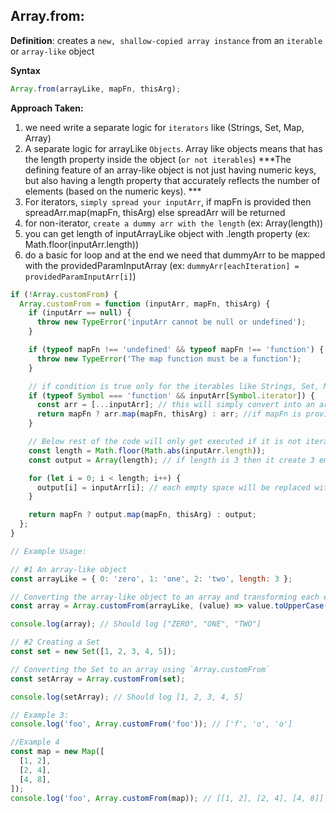 ## Array.from:

**Definition**: creates a `new, shallow-copied array instance` from an `iterable` or `array-like` object

**Syntax**

```js
Array.from(arrayLike, mapFn, thisArg);
```

<strong>Approach Taken:</strong>

1. we need write a separate logic for `iterators` like (Strings, Set, Map, Array)
2. A separate logic for arrayLike `Objects`. Array like objects means that has the length property inside the object (`or not iterables`)
***The defining feature of an array-like object is not just having numeric keys, but also having a length property that accurately reflects the number of elements (based on the numeric keys). ***
3. For iterators, `simply spread your inputArr`, if mapFn is provided then spreadArr.map(mapFn, thisArg) else spreadArr will be returned
4. for non-iterator, `create a dummy arr with the length` (ex: Array(length))
5. you can get length of inputArrayLike object with .length property (ex: Math.floor(inputArr.length))
6. do a basic for loop and at the end we need that dummyArr to be mapped with the providedParamInputArray (ex: `dummyArr[eachIteration] = providedParamInputArr[i]`)

```js
if (!Array.customFrom) {
  Array.customFrom = function (inputArr, mapFn, thisArg) {
    if (inputArr == null) {
      throw new TypeError('inputArr cannot be null or undefined');
    }

    if (typeof mapFn !== 'undefined' && typeof mapFn !== 'function') {
      throw new TypeError('The map function must be a function');
    }

    // if condition is true only for the iterables like Strings, Set, Map, Array (More examples are added in the separate code block)
    if (typeof Symbol === 'function' && inputArr[Symbol.iterator]) {
      const arr = [...inputArr]; // this will simply convert into an array ex: Set[ArrayYouProvide] ===> [ArrayYouProvide]
      return mapFn ? arr.map(mapFn, thisArg) : arr; //if mapFn is provided as per the syntax, then map it otherwise as it is.
    }

    // Below rest of the code will only get executed if it is not iterable ex: Objects {}
    const length = Math.floor(Math.abs(inputArr.length));
    const output = Array(length); // if length is 3 then it create 3 empty spaces [null, null, null]

    for (let i = 0; i < length; i++) {
      output[i] = inputArr[i]; // each empty space will be replaced with the inputArr[i]
    }

    return mapFn ? output.map(mapFn, thisArg) : output;
  };
}

// Example Usage:

// #1 An array-like object
const arrayLike = { 0: 'zero', 1: 'one', 2: 'two', length: 3 };

// Converting the array-like object to an array and transforming each element
const array = Array.customFrom(arrayLike, (value) => value.toUpperCase());

console.log(array); // Should log ["ZERO", "ONE", "TWO"]

// #2 Creating a Set
const set = new Set([1, 2, 3, 4, 5]);

// Converting the Set to an array using `Array.customFrom`
const setArray = Array.customFrom(set);

console.log(setArray); // Should log [1, 2, 3, 4, 5]

// Example 3:
console.log('foo', Array.customFrom('foo')); // ['f', 'o', 'o']

//Example 4
const map = new Map([
  [1, 2],
  [2, 4],
  [4, 8],
]);
console.log('foo', Array.customFrom(map)); // [[1, 2], [2, 4], [4, 8]]
```
